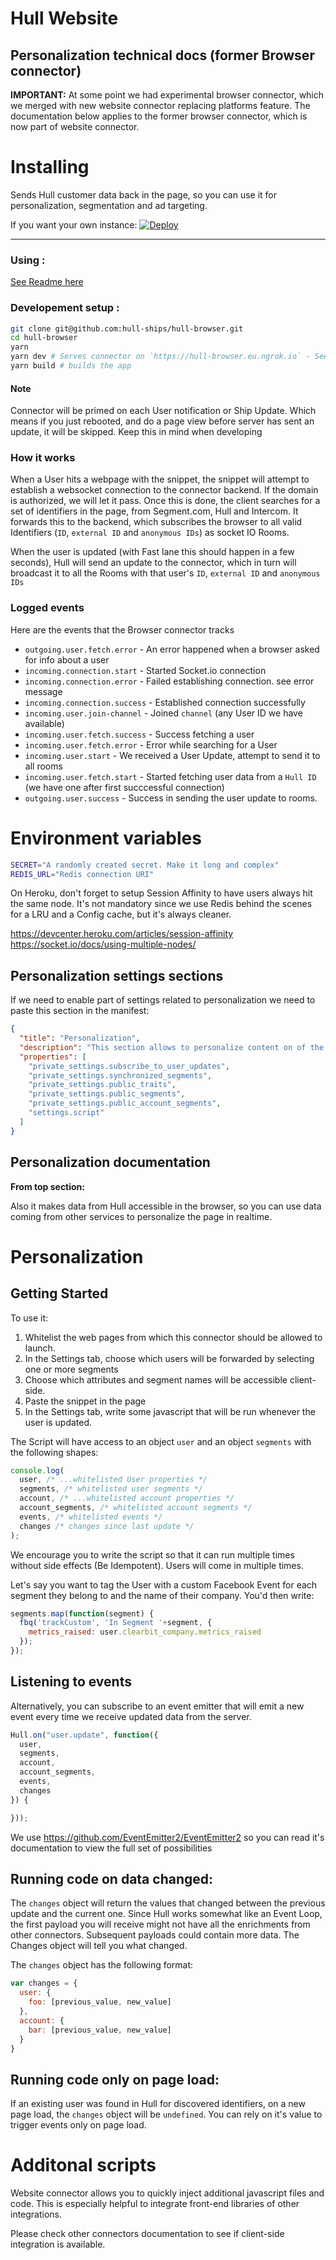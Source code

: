# Hull Website

## Personalization technical docs (former Browser connector)

**IMPORTANT:** At some point we had experimental browser connector, which we merged with new website connector replacing platforms feature. The documentation below applies to the former browser connector, which is now part of website connector.

# Installing

Sends Hull customer data back in the page, so you can use it for personalization, segmentation and ad targeting.

If you want your own instance: [![Deploy](https://www.herokucdn.com/deploy/button.png)](https://heroku.com/deploy?template=https://github.com/hull-ships/hull-browser)

---

### Using :

[See Readme here](https://dashboard.hullapp.io/readme?url=https://hull-browser.herokuapp.com)

### Developement setup :

```sh
git clone git@github.com:hull-ships/hull-browser.git
cd hull-browser
yarn
yarn dev # Serves connector on `https://hull-browser.eu.ngrok.io` - See `package.json`
yarn build # builds the app
```

#### Note

Connector will be primed on each User notification or Ship Update.
Which means if you just rebooted, and do a page view before server has sent an update, it will be skipped.
Keep this in mind when developing

### How it works

When a User hits a webpage with the snippet, the snippet will attempt to establish a websocket connection to the connector backend.
If the domain is authorized, we will let it pass. Once this is done, the client searches for a set of identifiers in the page, from Segment.com, Hull and Intercom.
It forwards this to the backend, which subscribes the browser to all valid Identifiers (`ID`, `external ID` and `anonymous IDs`) as socket IO Rooms.

When the user is updated (with Fast lane this should happen in a few seconds), Hull will send an update to the connector,
which in turn will broadcast it to all the Rooms with that user's `ID`, `external ID` and `anonymous IDs`

### Logged events

Here are the events that the Browser connector tracks

- `outgoing.user.fetch.error` - An error happened when a browser asked for info about a user
- `incoming.connection.start` - Started Socket.io connection
- `incoming.connection.error` - Failed establishing connection. see error message
- `incoming.connection.success` - Established connection successfully
- `incoming.user.join-channel` - Joined `channel` (any User ID we have available)
- `incoming.user.fetch.success` - Success fetching a user
- `incoming.user.fetch.error` - Error while searching for a User
- `incoming.user.start` - We received a User Update, attempt to send it to all rooms
- `incoming.user.fetch.start` - Started fetching user data from a `Hull ID` (we have one after first succcessful connection)
- `outgoing.user.success` - Success in sending the user update to rooms.

# Environment variables

```sh
SECRET="A randomly created secret. Make it long and complex"
REDIS_URL="Redis connection URI"
```


On Heroku, don't forget to setup Session Affinity to have users always hit the same node.
It's not mandatory since we use Redis behind the scenes for a LRU and a Config cache, but it's always cleaner.


https://devcenter.heroku.com/articles/session-affinity
https://socket.io/docs/using-multiple-nodes/


## Personalization settings sections

If we need to enable part of settings related to personalization we need to paste this section in the manifest:

```json
{
  "title": "Personalization",
  "description": "This section allows to personalize content on of the website based on data send back from Hull as we dected changes on identified user.<br /> - start by enabling the feature toggle<br /> - define conditions for a user to be sent client-side, by whitelisting some segments<br /> - select which data will be visible client-side. That way you can avoid exposing sensitive values. <br /> - finally write the code which will run in the page whenever new data is sent client-side. We suggest checking the documentation to see the available data and the connector's behaviour",
  "properties": [
    "private_settings.subscribe_to_user_updates",
    "private_settings.synchronized_segments",
    "private_settings.public_traits",
    "private_settings.public_segments",
    "private_settings.public_account_segments",
    "settings.script"
  ]
}
```

## Personalization documentation

**From top section:**

Also it makes data from Hull accessible in the browser, so you can use data coming from other services to personalize the page in realtime.

# Personalization

## Getting Started

To use it:

1. Whitelist the web pages from which this connector should be allowed to launch.
1. In the Settings tab, choose which users will be forwarded by selecting one or more segments
2. Choose which attributes and segment names will be accessible client-side.
3. Paste the snippet in the page
4. In the Settings tab, write some javascript that will be run whenever the user is updated.

The Script will have access to an object `user` and an object `segments` with the following shapes:

```javascript
console.log(
  user, /* ...whitelisted User properties */
  segments, /* whitelisted user segments */
  account, /* ...whitelisted account properties */
  account_segments, /* whitelisted account segments */
  events, /* whitelisted events */
  changes /* changes since last update */
);
```

We encourage you to write the script so that it can run multiple times without side effects (Be Idempotent). Users will come in multiple times.

Let's say you want to tag the User with a custom Facebook Event for each segment they belong to and the name of their company.
You'd then write:

```js
segments.map(function(segment) {
  fbq('trackCustom', 'In Segment '+segment, {
    metrics_raised: user.clearbit_company.metrics_raised
  });
});
```

## Listening to events

Alternatively, you can subscribe to an event emitter that will emit a new event every time we receive updated data from the server.

```js
Hull.on("user.update", function({
  user,
  segments,
  account,
  account_segments,
  events,
  changes
}) {

}));
```

We use https://github.com/EventEmitter2/EventEmitter2 so you can read it's documentation to view the full set of possibilities

## Running code on data changed:

The `changes` object will return the values that changed between the previous update and the current one.
Since Hull works somewhat like an Event Loop, the first payload you will receive might not have all the enrichments from other connectors. Subsequent payloads could contain more data. The Changes object will tell you what changed.

The `changes` object has the following format:

```js
var changes = {
  user: {
    foo: [previous_value, new_value]
  },
  account: {
    bar: [previous_value, new_value]
  }
}
```

## Running code only on page load:

If an existing user was found in Hull for discovered identifiers, on a new page load, the `changes` object will be `undefined`. You can rely on it's value to trigger events only on page load.

# Additonal scripts

Website connector allows you to quickly inject additional javascript files and code.
This is especially helpful to integrate front-end libraries of other integrations.

Please check other connectors documentation to see if client-side integration is available.
